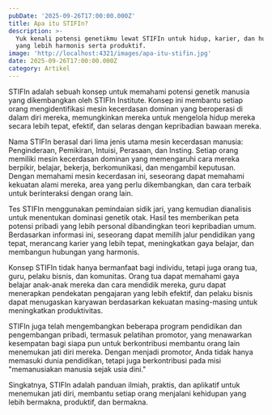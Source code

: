 ```yaml
---
pubDate: '2025-09-26T17:00:00.000Z'
title: Apa itu STIFIn?
description: >-
  Yuk kenali potensi genetikmu lewat STIFIn untuk hidup, karier, dan hubungan
  yang lebih harmonis serta produktif.
image: 'http://localhost:4321/images/apa-itu-stifin.jpg'
date: 2025-09-26T17:00:00.000Z
category: Artikel
---
```


STIFIn adalah sebuah konsep untuk memahami potensi genetik manusia yang dikembangkan oleh STIFIn Institute. Konsep ini membantu setiap orang mengidentifikasi mesin kecerdasan dominan yang beroperasi di dalam diri mereka, memungkinkan mereka untuk mengelola hidup mereka secara lebih tepat, efektif, dan selaras dengan kepribadian bawaan mereka.

Nama STIFIn berasal dari lima jenis utama mesin kecerdasan manusia: Penginderaan, Pemikiran, Intuisi, Perasaan, dan Insting. Setiap orang memiliki mesin kecerdasan dominan yang memengaruhi cara mereka berpikir, belajar, bekerja, berkomunikasi, dan mengambil keputusan. Dengan memahami mesin kecerdasan ini, seseorang dapat memahami kekuatan alami mereka, area yang perlu dikembangkan, dan cara terbaik untuk berinteraksi dengan orang lain.

Tes STIFIn menggunakan pemindaian sidik jari, yang kemudian dianalisis untuk menentukan dominasi genetik otak. Hasil tes memberikan peta potensi pribadi yang lebih personal dibandingkan teori kepribadian umum. Berdasarkan informasi ini, seseorang dapat memilih jalur pendidikan yang tepat, merancang karier yang lebih tepat, meningkatkan gaya belajar, dan membangun hubungan yang harmonis.

Konsep STIFIn tidak hanya bermanfaat bagi individu, tetapi juga orang tua, guru, pelaku bisnis, dan komunitas. Orang tua dapat memahami gaya belajar anak-anak mereka dan cara mendidik mereka, guru dapat menerapkan pendekatan pengajaran yang lebih efektif, dan pelaku bisnis dapat menugaskan karyawan berdasarkan kekuatan masing-masing untuk meningkatkan produktivitas.

STIFIn juga telah mengembangkan beberapa program pendidikan dan pengembangan pribadi, termasuk pelatihan promotor, yang menawarkan kesempatan bagi siapa pun untuk berkontribusi membantu orang lain menemukan jati diri mereka. Dengan menjadi promotor, Anda tidak hanya memasuki dunia pendidikan, tetapi juga berkontribusi pada misi "memanusiakan manusia sejak usia dini."

Singkatnya, STIFIn adalah panduan ilmiah, praktis, dan aplikatif untuk menemukan jati diri, membantu setiap orang menjalani kehidupan yang lebih bermakna, produktif, dan bermakna.
